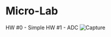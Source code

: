 # Micro-Lab
HW #0  - Simple 
HW #1 - ADC 
![Capture](https://user-images.githubusercontent.com/56555397/158561045-32c53c64-0288-4cf6-b0af-c07bdd819876.PNG)
